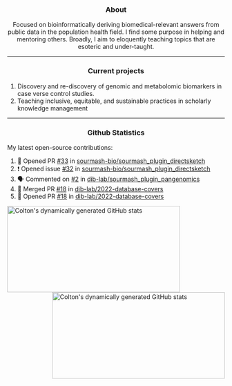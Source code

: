 <!--
Inspiration derived from:
1. https://zzetao.github.io/awesome-github-profile/
2. https://github.com/spcanelon
3. https://github.com/tallguyjenks

Tools used:
1. https://github.com/anuraghazra/github-readme-stats
2. https://github.com/jamesgeorge007/github-activity-readme
3. https://github.com/topics/profile-readme
-->

<h3 align="center">About</h3>

<p align="center">
Focused on bioinformatically deriving biomedical-relevant answers from public data in the population health field. 
I find some purpose in helping and mentoring others. Broadly, I aim to eloquently teaching topics that are esoteric and under-taught.
</p>

---

<h3 align="center">Current projects</h3>

1. Discovery and re-discovery of genomic and metabolomic biomarkers in case verse control studies.
2. Teaching inclusive, equitable, and sustainable practices in scholarly knowledge management

---

<h3 align="center">Github Statistics</h3>

My latest open-source contributions:

<!--START_SECTION:activity-->
1. 💪 Opened PR [#33](https://github.com/sourmash-bio/sourmash_plugin_directsketch/pull/33) in [sourmash-bio/sourmash_plugin_directsketch](https://github.com/sourmash-bio/sourmash_plugin_directsketch)
2. ❗ Opened issue [#32](https://github.com/sourmash-bio/sourmash_plugin_directsketch/issues/32) in [sourmash-bio/sourmash_plugin_directsketch](https://github.com/sourmash-bio/sourmash_plugin_directsketch)
3. 🗣 Commented on [#2](https://github.com/dib-lab/sourmash_plugin_pangenomics/pull/2#issuecomment-2112785385) in [dib-lab/sourmash_plugin_pangenomics](https://github.com/dib-lab/sourmash_plugin_pangenomics)
4. 🎉 Merged PR [#18](https://github.com/dib-lab/2022-database-covers/pull/18) in [dib-lab/2022-database-covers](https://github.com/dib-lab/2022-database-covers)
5. 💪 Opened PR [#18](https://github.com/dib-lab/2022-database-covers/pull/18) in [dib-lab/2022-database-covers](https://github.com/dib-lab/2022-database-covers)
<!--END_SECTION:activity-->

<a href="https://github.com/ccbaumler">
  <img height="200" width=400 align="left" alt="Colton's dynamically generated GitHub stats" src="https://github-readme-stats.vercel.app/api?username=ccbaumler&show_icons=true&title_color=434d58&icon_color=fa8072&ring_color=ba55d3"/>
</a>
<a href="https://github.com/ccbaumler">
  <img height="200" width=400 align="right" alt="Colton's dynamically generated GitHub stats" src="https://github-readme-stats.vercel.app/api/top-langs/?username=ccbaumler&layout=compact&langs_count=6&card_width=320&title_color=434d58&hide=Standard%20ML,%20TeX,%20Jupyter%20Notebook" />
</a>
